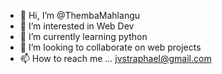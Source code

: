 - 👋 Hi, I’m @ThembaMahlangu
- 👀 I’m interested in Web Dev
- 🌱 I’m currently learning python
- 💞️ I’m looking to collaborate on web projects
- 📫 How to reach me ...
 jvstraphael@gmail.com
<!---
ThembaMahlangu/ThembaMahlangu is a ✨ special ✨ repository because its `README.md` (this file) appears on your GitHub profile.
You can click the Preview link to take a look at your changes.
--->
